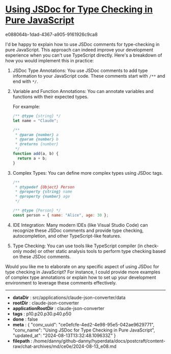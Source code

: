# [Using JSDoc for Type Checking in Pure JavaScript](https://claude.ai/chat/ce0efcfe-4ed2-4e98-95e5-042ae9629771)

e088064b-1dad-4367-a905-9161926c9ca8

 I'd be happy to explain how to use JSDoc comments for type-checking in pure JavaScript. This approach can indeed improve your development experience when you can't use TypeScript directly. Here's a breakdown of how you would implement this in practice:

1. JSDoc Type Annotations:
   You use JSDoc comments to add type information to your JavaScript code. These comments start with `/**` and end with `*/`.

2. Variable and Function Annotations:
   You can annotate variables and functions with their expected types.

   For example:

   ```javascript
   /** @type {string} */
   let name = "Claude";

   /**
    * @param {number} a
    * @param {number} b
    * @returns {number}
    */
   function add(a, b) {
     return a + b;
   }
   ```

3. Complex Types:
   You can define more complex types using JSDoc tags.

   ```javascript
   /**
    * @typedef {Object} Person
    * @property {string} name
    * @property {number} age
    */

   /** @type {Person} */
   const person = { name: "Alice", age: 30 };
   ```

4. IDE Integration:
   Many modern IDEs (like Visual Studio Code) can recognize these JSDoc comments and provide type checking, autocompletion, and other TypeScript-like features.

5. Type Checking:
   You can use tools like TypeScript compiler (in check-only mode) or other static analysis tools to perform type checking based on these JSDoc comments.

Would you like me to elaborate on any specific aspect of using JSDoc for type checking in JavaScript? For instance, I could provide more examples of complex type annotations or explain how to set up your development environment to leverage these comments effectively.

---

* **dataDir** : src/applications/claude-json-converter/data
* **rootDir** : claude-json-converter
* **applicationRootDir** : claude-json-converter
* **tags** : p10.p20.p30.p40.p50
* **done** : false
* **meta** : {
  "conv_uuid": "ce0efcfe-4ed2-4e98-95e5-042ae9629771",
  "conv_name": "Using JSDoc for Type Checking in Pure JavaScript",
  "updated_at": "2024-08-13T13:32:48.109633Z"
}
* **filepath** : /home/danny/github-danny/hyperdata/docs/postcraft/content-raw/chat-archives/md/ce0e/2024-08-13_e08.md